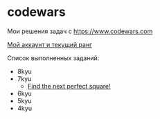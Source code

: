 # codewars
Мои решения задач с https://www.codewars.com

[Мой аккаунт и текущий ранг](https://www.codewars.com/users/redmachine1)

Список выполненных заданий:

- 8kyu
- 7kyu
  - [Find the next perfect square!](codewars/solutions/7kyu/Find_the_next_perfect_square/)
- 6kyu
- 5kyu
- 4kyu


